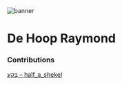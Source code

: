 <html><body><img id="banner" src="/images/banner.png" alt="banner" /></body></html>

# **De Hoop Raymond**


### Contributions
[בֶַּקַע – half_a_shekel](../words/half_a_shekel.md)<br>